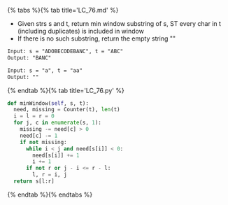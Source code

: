{% tabs %}{% tab title='LC_76.md' %}

* Given strs s and t, return min window substring of s, ST every char in t (including duplicates) is included in window
* If there is no such substring, return the empty string ""

```txt
Input: s = "ADOBECODEBANC", t = "ABC"
Output: "BANC"

Input: s = "a", t = "aa"
Output: ""
```

{% endtab %}{% tab title='LC_76.py' %}

```py
def minWindow(self, s, t):
  need, missing = Counter(t), len(t)
  i = l = r = 0
  for j, c in enumerate(s, 1):
    missing -= need[c] > 0
    need[c] -= 1
    if not missing:
      while i < j and need[s[i]] < 0:
        need[s[i]] += 1
        i += 1
      if not r or j - i <= r - l:
        l, r = i, j
  return s[l:r]
```

{% endtab %}{% endtabs %}
